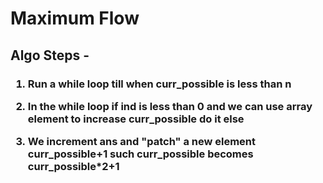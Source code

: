 # Maximum Flow
<!-- 
<h2>
Observation
</h2>
<h3>
If we can reach all numbers upto n then using any number k we reach all numbers upto n+k 
</h3> -->





<h2>

Algo Steps -
</h2>
<h3>

1. Run a while loop till when curr_possible is less than n

2. In the while loop if ind is less than 0 and we can use array element to increase curr_possible do it else

3. We increment ans and "patch" a new element curr_possible+1 such curr_possible becomes curr_possible*2+1

</h3>
